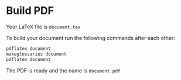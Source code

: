 # Build PDF

Your LaTeX file is `document.tex`

To build your document run the following commands after each other:
```sh
pdflatex document
makeglossaries document
pdflatex document
```
The PDF is ready and the name is `document.pdf`
